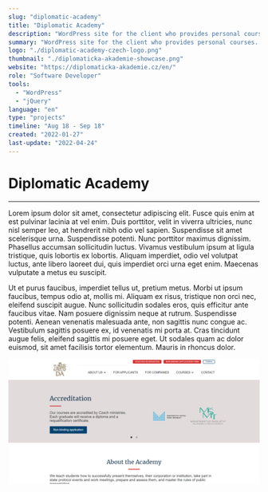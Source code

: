 ```yaml
---
slug: "diplomatic-academy"
title: "Diplomatic Academy"
description: "WordPress site for the client who provides personal courses about diplomacy"
summary: "WordPress site for the client who provides personal courses. I was in the role of WordPress developer who was responsible for creating custom theme based on a given design."
logo: "./diplomatic-academy-czech-logo.png"
thumbnail: "./diplomaticka-akademie-showcase.png"
website: "https://diplomaticka-akademie.cz/en/"
role: "Software Developer"
tools: 
  - "WordPress"
  - "jQuery"
language: "en"
type: "projects"
timeline: "Aug 18 - Sep 18"
created: "2022-01-27"
last-update: "2022-04-24"
---
```


# Diplomatic Academy

---

Lorem ipsum dolor sit amet, consectetur adipiscing elit. Fusce quis enim at est pulvinar lacinia at vel enim. Duis porttitor, velit in viverra ultricies, nunc nisl semper leo, at hendrerit nibh odio vel sapien. Suspendisse sit amet scelerisque urna. Suspendisse potenti. Nunc porttitor maximus dignissim. Phasellus accumsan sollicitudin luctus. Vivamus vestibulum ipsum at ligula tristique, quis lobortis ex lobortis. Aliquam imperdiet, odio vel volutpat luctus, ante libero laoreet dui, quis imperdiet orci urna eget enim. Maecenas vulputate a metus eu suscipit.

Ut et purus faucibus, imperdiet tellus ut, pretium metus. Morbi ut ipsum faucibus, tempus odio at, mollis mi. Aliquam ex risus, tristique non orci nec, eleifend suscipit augue. Nunc sollicitudin sodales eros, quis efficitur ante faucibus vitae. Nam posuere dignissim neque at rutrum. Suspendisse potenti. Aenean venenatis malesuada ante, non sagittis nunc congue ac. Vestibulum sagittis posuere ex, id venenatis mi porta at. Cras tincidunt augue felis, eleifend sagittis mi posuere eget. Ut sodales quam ac dolor euismod, sit amet facilisis tortor elementum. Mauris in rhoncus dolor.

![Image of Diplomatic Academy Website](./diplomaticka-akademie-showcase.png)